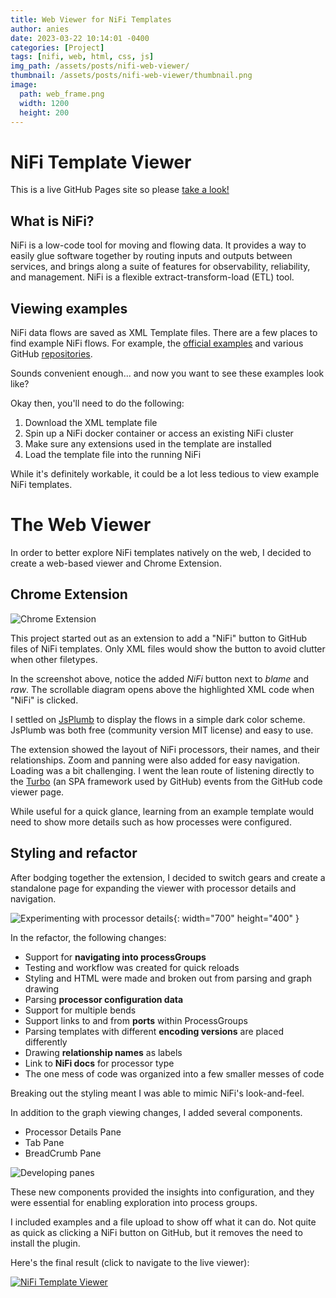 ```yaml
---
title: Web Viewer for NiFi Templates
author: anies
date: 2023-03-22 10:14:01 -0400
categories: [Project]
tags: [nifi, web, html, css, js]
img_path: /assets/posts/nifi-web-viewer/
thumbnail: /assets/posts/nifi-web-viewer/thumbnail.png
image:
  path: web_frame.png
  width: 1200
  height: 200
---
```

# NiFi Template Viewer

This is a live GitHub Pages site so please
[take a look!](https://arocnies.github.io/nifi-template-viewer/)

## What is NiFi?

NiFi is a low-code tool for moving and flowing data. It provides a way to easily glue software together by routing inputs
and outputs between services, and brings along a suite of features for observability, reliability, and management.
NiFi is a flexible extract-transform-load (ETL) tool.

## Viewing examples

NiFi data flows are saved as XML Template files. There are a few places to find example NiFi flows.
For example, the [official examples](https://cwiki.apache.org/confluence/display/nifi/example+dataflow+templates)
and various GitHub [repositories](https://github.com/topics/nifi-templates).

Sounds convenient enough... and now you want to see these examples look like?

Okay then, you'll need to do the following:
1. Download the XML template file
2. Spin up a NiFi docker container or access an existing NiFi cluster
3. Make sure any extensions used in the template are installed
4. Load the template file into the running NiFi

While it's definitely workable, it could be a lot less tedious to view example NiFi templates.

# The Web Viewer

In order to better explore NiFi templates natively on the web, I decided to create a web-based viewer and Chrome Extension.

## Chrome Extension

![Chrome Extension](github_view.png "NiFi Chrome Extension")

This project started out as an extension to add a "NiFi" button to GitHub files of NiFi templates.
Only XML files would show the button to avoid clutter when other filetypes.

In the screenshot above, notice the added _NiFi_ button next to _blame_ and _raw_.
The scrollable diagram opens above the highlighted XML code when "NiFi" is clicked.

I settled on [JsPlumb](https://github.com/jsplumb/jsplumb) to display the flows in a simple dark color scheme.
JsPlumb was both free (community version MIT license) and easy to use.

The extension showed the layout of NiFi processors, their names, and their relationships.
Zoom and panning were also added for easy navigation.
Loading was a bit challenging. I went the lean route of listening directly to the [Turbo](https://github.com/hotwired/turbo)
(an SPA framework used by GitHub) events from the GitHub code viewer page.

While useful for a quick glance, learning from an example template would need to show more details such as how processes
were configured.

## Styling and refactor

After bodging together the extension, I decided to switch gears and create a standalone page for expanding the viewer
with processor details and navigation.

![Experimenting with processor details](early_details.png "Experimenting with processor details"){: width="700" height="400" }

In the refactor, the following changes:
- Support for **navigating into processGroups**
- Testing and workflow was created for quick reloads
- Styling and HTML were made and broken out from parsing and graph drawing
- Parsing **processor configuration data**
- Support for multiple bends
- Support links to and from **ports** within ProcessGroups
- Parsing templates with different **encoding versions** are placed differently
- Drawing **relationship names** as labels
- Link to **NiFi docs** for processor type
- The one mess of code was organized into a few smaller messes of code

Breaking out the styling meant I was able to mimic NiFi's look-and-feel.

In addition to the graph viewing changes, I added several components.
- Processor Details Pane
- Tab Pane
- BreadCrumb Pane

![Developing panes](page_development.png "Developing Panes")

These new components provided the insights into configuration,
and they were essential for enabling exploration into process groups.

I included examples and a file upload to show off what it can do. Not quite as quick as clicking a NiFi button on GitHub,
but it removes the need to install the plugin.

Here's the final result (click to navigate to the live viewer):

[![NiFi Template Viewer](web_frame_02.png)](https://arocnies.github.io/nifi-template-viewer/)
